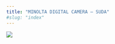 ```yaml
---
title: "MINOLTA DIGITAL CAMERA – SUDA"
#slug: "index"
---
```


[![](/wp-content/2008/11/PICT0296-300x225.jpg)](/wp-content/2008/11/PICT0296.jpg)